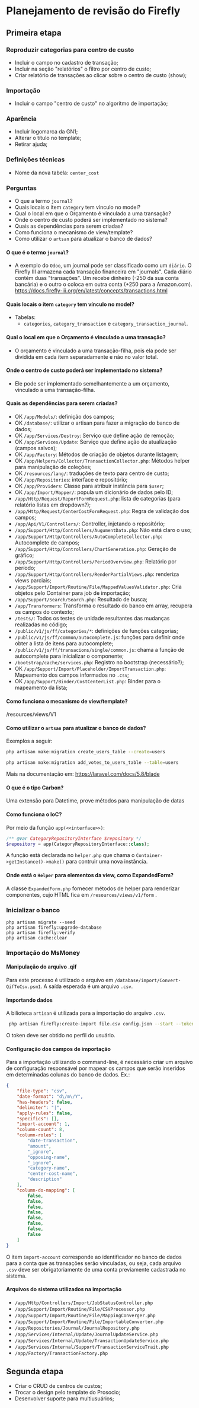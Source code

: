 Planejamento de revisão do Firefly
==================================

## Primeira etapa

### Reproduzir categorias para centro de custo

*   Incluir o campo no cadastro de transação;
*   Incluir na seção "relatórios" o filtro por centro de custo;
*   Criar relatório de transações ao clicar sobre o centro de custo (show);

### Importação

*   Incluir o campo "centro de custo" no algoritmo de importação;

### Aparência

*   Incluir logomarca da GN1;
*   Alterar o título no template;
*   Retirar ajuda;

### Definições técnicas

*   Nome da nova tabela: `center_cost`

### Perguntas

*   O que a termo `journal`?
*   Quais locais o item `category` tem vínculo no model?    
*   Qual o local em que o Orçamento é vinculado a uma transação?
*   Onde o centro de custo poderá ser implementado no sistema?
*   Quais as dependências para serem criadas?
*   Como funciona o mecanismo de view/template?
*   Como utilizar o `artsan` para atualizar o banco de dados?

#### O que é o termo `journal`?

*   A exemplo do `Odoo`, um journal pode ser classificado como um `diário`. O Firefly III armazena cada transação financeira em "journals". Cada diário contém duas "transações". Um recebe dinheiro (-250 da sua conta bancária) e o outro o coloca em outra conta (+250 para a Amazon.com). https://docs.firefly-iii.org/en/latest/concepts/transactions.html

#### Quais locais o item `category` tem vínculo no model?

*   Tabelas:
    *   `categories`, `category_transaction` e `category_transaction_journal`.

#### Qual o local em que o Orçamento é vinculado a uma transação?

*   O orçamento é vinculado a uma transação-filha, pois ela pode ser dividida em cada item separadamente e não no valor total.

#### Onde o centro de custo poderá ser implementado no sistema?

*   Ele pode ser implementado semelhantemente a um orçamento, vinculado a uma transação-filha. 

#### Quais as dependências para serem criadas?

*   OK `/app/Models/`: definição dos campos;
*   OK `/database/`: utilizar o artisan para fazer a migração do banco de dados;
*   OK `/app/Services/Destroy`: Serviço que define ação de remoção;
*   OK `/app/Services/Update`: Serviço que define ação de atualização (campos salvos);
*   OK `/app/Factory`: Métodos de criação de objetos durante listagem;
*   OK `/app/Helpers/Collector/TransactionCollector.php`: Métodos helper para manipulação de coleções;
*   OK `/resources/lang/`: traduções de texto para centro de custo;
*   OK `/app/Repositories`: interface e repositório;
*   OK `/app/Providers`: Classe para atribuir instância para `$user`; 
*   OK `/app/Import/Mapper/`: popula um dicionário de dados pelo ID;
*   `/app/Http/Request/ReportFormRequest.php`: lista de categorias (para relatório listas em dropdown?);
*   `/app/Http/Request/CenterCostFormRequest.php`: Regra de validação dos campos;
*   `/app/Api/V1/Controllers/`: Controller, injetando o repositório;
*   `/app/Support/Http/Controllers/AugumentData.php`: Não está claro o uso;
*   `/app/Support/Http/Controllers/AutoCompleteCollector.php`: Autocomplete de campos;
*   `/app/Support/Http/Controllers/ChartGeneration.php`: Geração de gráfico; 
*   `/app/Support/Http/Controllers/PeriodOverview.php`: Relatório por período;
*   `/app/Support/Http/Controllers/RenderPartialViews.php`: renderiza views parciais;
*   `/app/Support/Import/Routine/File/MappedValuesValidator.php`: Cria objetos pelo Container para job de importação;
*   `/app/Support/Search/Search.php`: Resultado de busca;
*   `/app/Transformers`: Transforma o resultado do banco em array, recupera os campos do contexto;
*   `/tests/`: Todos os testes de unidade resultantes das mudanças realizadas no código;
*   `/public/v1/js/ff/categories/*`: definições de funções categorias;
*   `/public/v1/js/ff/common/autocomplete.js`: funções para definir onde obter a lista de itens para autocomplete; 
*   `/public/v1/js/ff/transacions/single/common.js`: chama a função de autocomplete para inicializar o componente; 
*   `/bootstrap/cache/services.php`: Registro no bootstrap (necessário?);
*   OK `/app/Support/Import/Placeholder/ImportTransaction.php`: Mapeamento dos campos informados no `.csv`; 
*   OK `/app/Support/Binder/CostCenterList.php`: Binder para o mapeamento da lista; 

#### Como funciona o mecanismo de view/template?

/resources/views/V1 

#### Como utilizar o `artsan` para atualizar o banco de dados?

Exemplos a seguir:

```bash
php artisan make:migration create_users_table --create=users

php artisan make:migration add_votes_to_users_table --table=users
```

Mais na documentação em: https://laravel.com/docs/5.8/blade

#### O que é o tipo Carbon?

Uma extensão para Datetime, prove métodos para manipulação de datas

#### Como funciona o IoC?

Por meio da função `app(<<interface>>)`: 

```php
/** @var CategoryRepositoryInterface $repository */
$repository = app(CategoryRepositoryInterface::class);
```

A função está declarada no `helper.php` que chama o `Container->getInstance()->make()` para contruir uma nova instância. 

#### Onde está o `Helper` para elementos da view, como ExpandedForm?

A classe `ExpandedForm.php` fornecer métodos de helper para renderizar componentes, cujo HTML fica em `/resources/views/v1/form` .

### Inicializar o banco

```
php artisan migrate --seed
php artisan firefly:upgrade-database
php artisan firefly:verify
php artisan cache:clear
```

### Importação do MsMoney

#### Manipulação do arquivo .qif

Para este processo é utilizado o arquivo em `/database/import/Convert-QifToCsv.psm1`. A saída esperada é um arquivo `.csv`.

#### Importando dados

A bilioteca `artisan` é utilizada para a importação do arquivo `.csv`.

```bash
 php artisan firefly:create-import file.csv config.json --start --token=
```

O token deve ser obtido no perfil do usuário.

#### Configuração dos campos de importação

Para a importação utilizando o command-line, é necessário criar um arquivo de configuração responsável por mapear os campos que serão inseridos em determinadas colunas do banco de dados. Ex.:

```json
{
    "file-type": "csv",
    "date-format": "d\/m\/Y",
    "has-headers": false,
    "delimiter": "|",
    "apply-rules": false,
    "specifics": [],
    "import-account": 1,
    "column-count": 8,
    "column-roles": [
        "date-transaction",
        "amount",
        "_ignore",
        "opposing-name",
        "_ignore",
        "category-name",
        "center-cost-name",
        "description"
    ],
    "column-do-mapping": [
        false,
        false,
        false,
        false,
        false,
        false,
        false,
        false
    ]
}
```

O item `import-account` corresponde ao identificador no banco de dados para a conta que as transações serão vinculadas, ou seja, cada arquivo `.csv` deve ser obrigatoriamente de uma conta previamente cadastrada no sistema.

#### Arquivos do sistema utilizados na importação

*   `/app/Http/Controllers/Import/JobStatusController.php`
*   `/app/Support/Import/Routine/File/CSVProcessor.php`
*   `/app/Support/Import/Routine/File/MappingConverger.php`
*   `/app/Support/Import/Routine/File/ImportableConverter.php`
*   `/app/Repositories/Journal/JournalRepository.php`
*   `/app/Services/Internal/Update/JournalUpdateService.php`
*   `/app/Services/Internal/Update/TransactionUpdateService.php`
*   `/app/Services/Internal/Support/TransactionServiceTrait.php`
*   `/app/Factory/TransactionFactory.php`

## Segunda etapa

*   Criar o CRUD de centros de custos;
*   Trocar o design pelo template do Prosocio;
*   Desenvolver suporte para multiusuários;
